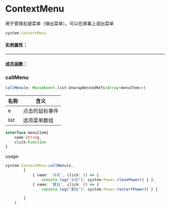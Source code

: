 <!--
 * @Author: zhangweiyuan-Royal
 * @LastEditTime: 2022-08-25 10:15:04
 * @Description: 
-->
# ContextMenu

用于管理右键菜单（弹出菜单）。可以在屏幕上调出菜单


```js
system.ContextMenu
```
#### 实例属性：


----

#### 成员函数：

### callMenu

```ts
callMenu(e: MouseEvent,list:UnwrapNestedRefs<Array<menuItem>>)
```

|  名称   | 含义  |
|  ----  | ----  |
| e  | 点击的鼠标事件 |
| list  | 选项菜单数组 |

```ts
interface menuItem{
    name:string,
    click:Function
}
```
usage:
```ts
system.ContextMenu.callMenu(e,
        [
            { name: '关机', click: () => { 
                console.log("关机"); system.Power.closePower() } },
            { name: '重启', click: () => { 
                console.log("重启"); system.Power.restartPower() } }

        ]
    )
```
